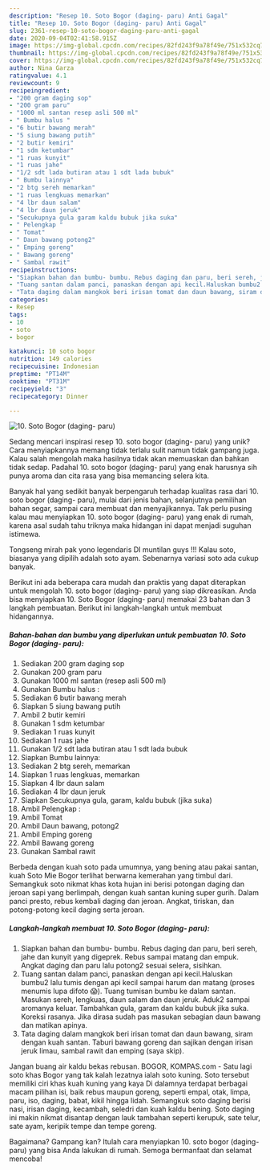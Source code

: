 ```yaml
---
description: "Resep 10. Soto Bogor (daging- paru) Anti Gagal"
title: "Resep 10. Soto Bogor (daging- paru) Anti Gagal"
slug: 2361-resep-10-soto-bogor-daging-paru-anti-gagal
date: 2020-09-04T02:41:58.915Z
image: https://img-global.cpcdn.com/recipes/82fd243f9a78f49e/751x532cq70/10-soto-bogor-daging-paru-foto-resep-utama.jpg
thumbnail: https://img-global.cpcdn.com/recipes/82fd243f9a78f49e/751x532cq70/10-soto-bogor-daging-paru-foto-resep-utama.jpg
cover: https://img-global.cpcdn.com/recipes/82fd243f9a78f49e/751x532cq70/10-soto-bogor-daging-paru-foto-resep-utama.jpg
author: Nina Garza
ratingvalue: 4.1
reviewcount: 9
recipeingredient:
- "200 gram daging sop"
- "200 gram paru"
- "1000 ml santan resep asli 500 ml"
- " Bumbu halus "
- "6 butir bawang merah"
- "5 siung bawang putih"
- "2 butir kemiri"
- "1 sdm ketumbar"
- "1 ruas kunyit"
- "1 ruas jahe"
- "1/2 sdt lada butiran atau 1 sdt lada bubuk"
- " Bumbu lainnya"
- "2 btg sereh memarkan"
- "1 ruas lengkuas memarkan"
- "4 lbr daun salam"
- "4 lbr daun jeruk"
- "Secukupnya gula garam kaldu bubuk jika suka"
- " Pelengkap "
- " Tomat"
- " Daun bawang potong2"
- " Emping goreng"
- " Bawang goreng"
- " Sambal rawit"
recipeinstructions:
- "Siapkan bahan dan bumbu- bumbu. Rebus daging dan paru, beri sereh, jahe dan kunyit yang digeprek. Rebus sampai matang dan empuk. Angkat daging dan paru lalu potong2 sesuai selera, sisihkan."
- "Tuang santan dalam panci, panaskan dengan api kecil.Haluskan bumbu2 lalu tumis dengan api kecil sampai harum dan matang (proses menumis lupa difoto 😱). Tuang tumisan bumbu ke dalam santan. Masukan sereh, lengkuas, daun salam dan daun jeruk. Aduk2 sampai aromanya keluar. Tambahkan gula, garam dan kaldu bubuk jika suka. Koreksi rasanya. Jika dirasa sudah pas masukan sebagian daun bawang dan matikan apinya."
- "Tata daging dalam mangkok beri irisan tomat dan daun bawang, siram dengan kuah santan. Taburi bawang goreng dan sajikan dengan irisan jeruk limau, sambal rawit dan emping (saya skip)."
categories:
- Resep
tags:
- 10
- soto
- bogor

katakunci: 10 soto bogor 
nutrition: 149 calories
recipecuisine: Indonesian
preptime: "PT14M"
cooktime: "PT31M"
recipeyield: "3"
recipecategory: Dinner

---
```



![10. Soto Bogor (daging- paru)](https://img-global.cpcdn.com/recipes/82fd243f9a78f49e/751x532cq70/10-soto-bogor-daging-paru-foto-resep-utama.jpg)

Sedang mencari inspirasi resep 10. soto bogor (daging- paru) yang unik? Cara menyiapkannya memang tidak terlalu sulit namun tidak gampang juga. Kalau salah mengolah maka hasilnya tidak akan memuaskan dan bahkan tidak sedap. Padahal 10. soto bogor (daging- paru) yang enak harusnya sih punya aroma dan cita rasa yang bisa memancing selera kita.

Banyak hal yang sedikit banyak berpengaruh terhadap kualitas rasa dari 10. soto bogor (daging- paru), mulai dari jenis bahan, selanjutnya pemilihan bahan segar, sampai cara membuat dan menyajikannya. Tak perlu pusing kalau mau menyiapkan 10. soto bogor (daging- paru) yang enak di rumah, karena asal sudah tahu triknya maka hidangan ini dapat menjadi suguhan istimewa.

Tongseng mirah pak yono legendaris DI muntilan guys !!! Kalau soto, biasanya yang dipilih adalah soto ayam. Sebenarnya variasi soto ada cukup banyak.


Berikut ini ada beberapa cara mudah dan praktis yang dapat diterapkan untuk mengolah 10. soto bogor (daging- paru) yang siap dikreasikan. Anda bisa menyiapkan 10. Soto Bogor (daging- paru) memakai 23 bahan dan 3 langkah pembuatan. Berikut ini langkah-langkah untuk membuat hidangannya.

<!--inarticleads1-->

##### Bahan-bahan dan bumbu yang diperlukan untuk pembuatan 10. Soto Bogor (daging- paru):

1. Sediakan 200 gram daging sop
1. Gunakan 200 gram paru
1. Gunakan 1000 ml santan (resep asli 500 ml)
1. Gunakan  Bumbu halus :
1. Sediakan 6 butir bawang merah
1. Siapkan 5 siung bawang putih
1. Ambil 2 butir kemiri
1. Gunakan 1 sdm ketumbar
1. Sediakan 1 ruas kunyit
1. Sediakan 1 ruas jahe
1. Gunakan 1/2 sdt lada butiran atau 1 sdt lada bubuk
1. Siapkan  Bumbu lainnya:
1. Sediakan 2 btg sereh, memarkan
1. Siapkan 1 ruas lengkuas, memarkan
1. Siapkan 4 lbr daun salam
1. Sediakan 4 lbr daun jeruk
1. Siapkan Secukupnya gula, garam, kaldu bubuk (jika suka)
1. Ambil  Pelengkap :
1. Ambil  Tomat
1. Ambil  Daun bawang, potong2
1. Ambil  Emping goreng
1. Ambil  Bawang goreng
1. Gunakan  Sambal rawit


Berbeda dengan kuah soto pada umumnya, yang bening atau pakai santan, kuah Soto Mie Bogor terlihat berwarna kemerahan yang timbul dari. Semangkuk soto nikmat khas kota hujan ini berisi potongan daging dan jeroan sapi yang berlimpah, dengan kuah santan kuning super gurih. Dalam panci presto, rebus kembali daging dan jeroan. Angkat, tiriskan, dan potong-potong kecil daging serta jeroan. 

<!--inarticleads2-->

##### Langkah-langkah membuat 10. Soto Bogor (daging- paru):

1. Siapkan bahan dan bumbu- bumbu. Rebus daging dan paru, beri sereh, jahe dan kunyit yang digeprek. Rebus sampai matang dan empuk. Angkat daging dan paru lalu potong2 sesuai selera, sisihkan.
1. Tuang santan dalam panci, panaskan dengan api kecil.Haluskan bumbu2 lalu tumis dengan api kecil sampai harum dan matang (proses menumis lupa difoto 😱). Tuang tumisan bumbu ke dalam santan. Masukan sereh, lengkuas, daun salam dan daun jeruk. Aduk2 sampai aromanya keluar. Tambahkan gula, garam dan kaldu bubuk jika suka. Koreksi rasanya. Jika dirasa sudah pas masukan sebagian daun bawang dan matikan apinya.
1. Tata daging dalam mangkok beri irisan tomat dan daun bawang, siram dengan kuah santan. Taburi bawang goreng dan sajikan dengan irisan jeruk limau, sambal rawit dan emping (saya skip).


Jangan buang air kaldu bekas rebusan. BOGOR, KOMPAS.com - Satu lagi soto khas Bogor yang tak kalah lezatnya ialah soto kuning. Soto tersebut memiliki ciri khas kuah kuning yang kaya Di dalamnya terdapat berbagai macam pilihan isi, baik rebus maupun goreng, seperti empal, otak, limpa, paru, iso, daging, babat, kikil hingga lidah. Semangkuk soto daging berisi nasi, irisan daging, kecambah, seledri dan kuah kaldu bening. Soto daging ini makin nikmat disantap dengan lauk tambahan seperti kerupuk, sate telur, sate ayam, keripik tempe dan tempe goreng. 

Bagaimana? Gampang kan? Itulah cara menyiapkan 10. soto bogor (daging- paru) yang bisa Anda lakukan di rumah. Semoga bermanfaat dan selamat mencoba!
